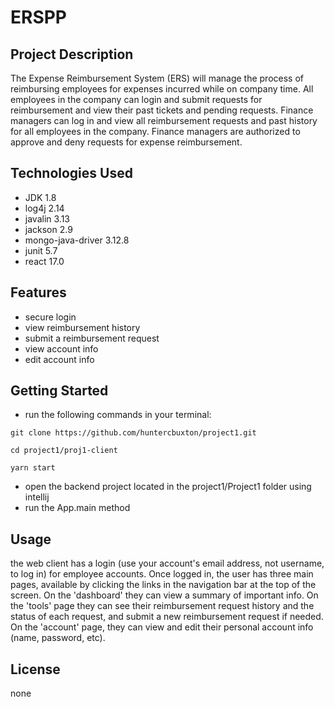 # ERSPP

## Project Description 

The Expense Reimbursement System (ERS) will manage the process of reimbursing employees for expenses incurred while on company time. All employees in the company can login and submit requests for reimbursement and view their past tickets and pending requests. Finance managers can log in and view all reimbursement requests and past history for all employees in the company. Finance managers are authorized to approve and deny requests for expense reimbursement.

## Technologies Used

- JDK 1.8
- log4j 2.14
- javalin 3.13
- jackson 2.9
- mongo-java-driver 3.12.8
- junit 5.7
- react 17.0

## Features

- secure login
- view reimbursement history
- submit a reimbursement request
- view account info
- edit account info

## Getting Started

- run the following commands in your terminal: 

``` 
git clone https://github.com/huntercbuxton/project1.git

cd project1/proj1-client

yarn start 

```

- open the backend project located in the project1/Project1 folder using intellij
- run the App.main method  

## Usage

the web client has a login (use your account's email address, not username, to log in) for employee accounts.  Once logged in, the user has three main pages, available by clicking the links in the navigation bar at the top of the screen.  On the 'dashboard' they can view a summary of important info. On the 'tools' page they can see their reimbursement request history and the status of each request, and submit a new reimbursement request if needed. On the 'account' page, they can view and edit their personal account info (name, password, etc).

## License

none

